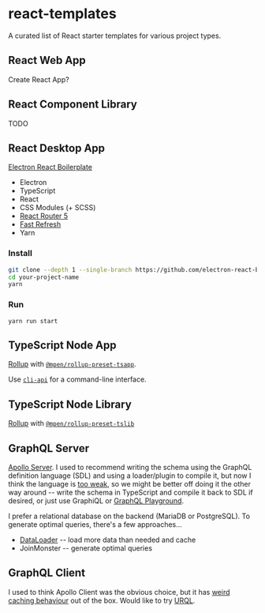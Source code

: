 # react-templates
A curated list of React starter templates for various project types.

## React Web App

Create React App?

## React Component Library

TODO

## React Desktop App

[Electron React Boilerplate](https://github.com/electron-react-boilerplate/electron-react-boilerplate)

* Electron
* TypeScript
* React
* CSS Modules (+ SCSS)
* [React Router 5](https://reactrouter.com/web/guides/quick-start)
* [Fast Refresh](https://github.com/pmmmwh/react-refresh-webpack-plugin)
* Yarn

### Install

```sh
git clone --depth 1 --single-branch https://github.com/electron-react-boilerplate/electron-react-boilerplate.git your-project-name
cd your-project-name
yarn
```

### Run

```
yarn run start
```

## TypeScript Node App

[Rollup](https://rollupjs.org/guide/en/) with [`@mpen/rollup-preset-tsapp`](https://github.com/mnpenner/rollup-plugins/tree/default/packages/rollup-preset-tsapp).

Use [`cli-api`](https://github.com/mnpenner/node-cli-api) for a command-line interface.

## TypeScript Node Library

[Rollup](https://rollupjs.org/guide/en/) with [`@mpen/rollup-preset-tslib`](https://github.com/mnpenner/rollup-plugins/tree/default/packages/rollup-preset-tslib)

## GraphQL Server

[Apollo Server](https://www.apollographql.com/docs/apollo-server/). I used to recommend writing the schema using the GraphQL definition language (SDL) and using a loader/plugin to compile it, but now I think the language is [too weak](https://github.com/graphql/graphql-spec/issues/190), so we might be better off doing it the other way around -- write the schema in TypeScript and compile it back to SDL if desired, or just use GraphiQL or [GraphQL Playground](https://github.com/graphql/graphql-playground#faq).

I prefer a relational database on the backend (MariaDB or PostgreSQL). To generate optimal queries, there's a few approaches...

* [DataLoader](https://github.com/graphql/dataloader) -- load more data than needed and cache
* JoinMonster -- generate optimal queries

## GraphQL Client

I used to think Apollo Client was the obvious choice, but it has [weird caching behaviour](https://github.com/apollographql/apollo-client/issues/5963) out of the box. Would like to try [URQL](https://formidable.com/open-source/urql/docs/comparison/).
